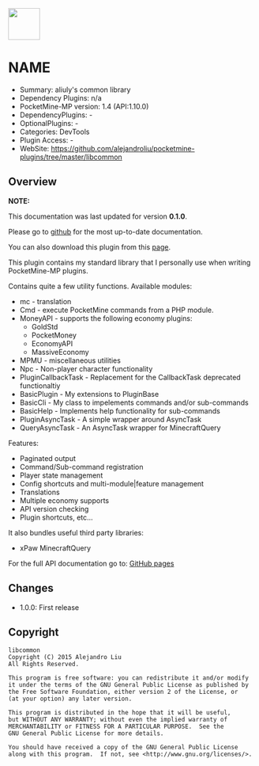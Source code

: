 <img src="https://raw.githubusercontent.com/alejandroliu/pocketmine-plugins/master/Media/common.png" style="width:64px;height:64px" width="64" height="64"/>

# NAME

- Summary: aliuly's common library
- Dependency Plugins: n/a
- PocketMine-MP version: 1.4 (API:1.10.0)
- DependencyPlugins: -
- OptionalPlugins: -
- Categories: DevTools
- Plugin Access: -
- WebSite: https://github.com/alejandroliu/pocketmine-plugins/tree/master/libcommon

## Overview

<!-- //php: $v_forum_thread = "http://forums.pocketmine.net/threads/xxxxxxxxxxxxxxxx"; -->
<!-- template: prologue.md -->
<!-- Add the line: -->
<!-- php: $v_forum_thread = "http://forums.pocketmine.net/threads/XXXX"; -->


**NOTE:**

This documentation was last updated for version **0.1.0**.

Please go to
[github](https://github.com/alejandroliu/pocketmine-plugins/tree/master/libcommon)
for the most up-to-date documentation.

You can also download this plugin from this [page](https://github.com/alejandroliu/pocketmine-plugins/releases/tag/libcommon-0.1.0).

<!-- template-end -->

This plugin contains my standard library that I personally use when
writing PocketMine-MP plugins.

Contains quite a few utility functions. Available modules:

- mc - translation
- Cmd - execute PocketMine commands from a PHP module.
- MoneyAPI - supports the following economy plugins:
  - GoldStd
  - PocketMoney
  - EconomyAPI
  - MassiveEconomy
- MPMU - miscellaneous utilities
- Npc - Non-player character functionality
- PluginCallbackTask - Replacement for the CallbackTask deprecated functionaltiy
- BasicPlugin - My extensions to PluginBase
- BasicCli - My class to impelements commands and/or sub-commands
- BasicHelp - Implements help functionality for sub-commands
- PluginAsyncTask - A simple wrapper around AsyncTask
- QueryAsyncTask - An AsyncTask wrapper for MinecraftQuery

Features:

- Paginated output
- Command/Sub-command registration
- Player state management
- Config shortcuts and multi-module|feature management
- Translations
- Multiple economy supports
- API version checking
- Plugin shortcuts, etc...

It also bundles useful third party libraries:

- xPaw MinecraftQuery


For the full API documentation go to: [GitHub pages](http://alejandroliu.github.io/pocketmine-plugins/libcommon/apidocs/index.html)

## Changes

* 1.0.0: First release

## Copyright

    libcommon
    Copyright (C) 2015 Alejandro Liu
    All Rights Reserved.

    This program is free software: you can redistribute it and/or modify
    it under the terms of the GNU General Public License as published by
    the Free Software Foundation, either version 2 of the License, or
    (at your option) any later version.

    This program is distributed in the hope that it will be useful,
    but WITHOUT ANY WARRANTY; without even the implied warranty of
    MERCHANTABILITY or FITNESS FOR A PARTICULAR PURPOSE.  See the
    GNU General Public License for more details.

    You should have received a copy of the GNU General Public License
    along with this program.  If not, see <http://www.gnu.org/licenses/>.
